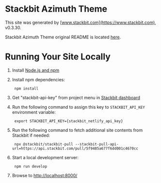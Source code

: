 # Stackbit Azimuth Theme

This site was generated by [www.stackbit.com](https://www.stackbit.com), v0.3.30.

Stackbit Azimuth Theme original README is located [here](./README.theme.md).

# Running Your Site Locally

1. Install [Node.js and npm](https://nodejs.org/en/)

1. Install npm dependencies:

        npm install

1. Get "stackbit-api-key" from project menu in [Stackbit dashboard](https://app.stackbit.com/dashboard)

1. Run the following command to assign this key to `STACKBIT_API_KEY` environment variable:

        export STACKBIT_API_KEY={stackbit_netlify_api_key}

1. Run the following command to fetch additional site contents from Stackbit if needed:

        npx @stackbit/stackbit-pull --stackbit-pull-api-url=https://api.stackbit.com/pull/5f9485a677f6dd001c4670cc

1. Start a local development server:

        npm run develop

1. Browse to [http://localhost:8000/](http://localhost:8000/)
